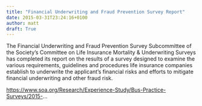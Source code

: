 ```yaml
---
title: "Financial Underwriting and Fraud Prevention Survey Report"
date: 2015-03-31T23:24:16+0100
author: matt
draft: True
---
```

The Financial Underwriting and Fraud Prevention Survey Subcommittee of the Society’s Committee on Life Insurance Mortality & Underwriting Surveys has completed its report on the results of a survey designed to examine the various requirements, guidelines and procedures life insurance companies establish to underwrite the applicant’s financial risks and efforts to mitigate financial underwriting and other fraud risk.

https://www.soa.org/Research/Experience-Study/Bus-Practice-Surveys/2015-...
